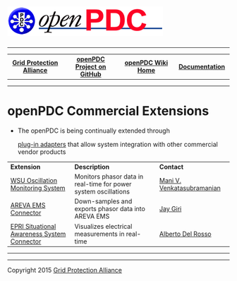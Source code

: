 

<html lang="en" xmlns="http://www.w3.org/1999/xhtml">

<head>

<meta charset="utf-8" />

<title>Extensions</title>



<!--HtmlToGmd.Head-->



<!--/HtmlToGmd.Head-->

</head>

<body>

<h1><a href="https://github.com/GridProtectionAlliance/openPDC/tree/master/Source/Documentation/wiki/openPDC_Home.md"><img src="https://github.com/GridProtectionAlliance/openPDC/blob/master/Source/Documentation/wiki/openPDC_Logo.png" alt="The Open Source Phasor Data Concentrator" /></a></h1>

<hr />

<!--HtmlToGmd.Body-->

<div id="NavigationMenu">

<table style="width: 100%; border-collapse: collapse; border: 0px solid gray;">

<tr>

<td style="width: 25%; text-align:center;"><b><a href="http://www.gridprotectionalliance.org">Grid Protection Alliance</a></b></td>

<td style="width: 25%; text-align:center;"><b><a href="https://github.com/GridProtectionAlliance/openPDC">openPDC Project on GitHub</a></b></td>

<td style="width: 25%; text-align:center;"><b><a href="https://github.com/GridProtectionAlliance/openPDC/tree/master/Documentation/wiki/openPDC_Home.md">openPDC Wiki Home</a></b></td>

<td style="width: 25%; text-align:center;"><b><a href="https://github.com/GridProtectionAlliance/openPDC/tree/master/Documentation/wiki/openPDC_Documentation_Home.md">Documentation</a></b></td>

</tr>

</table>

</div>

<hr />

<!--/HtmlToGmd.Body-->



<div class="WikiContent">

<div class="wikidoc">

<h1>openPDC Commercial Extensions</h1>

<ul>

<li>The openPDC is being continually extended through <a href="http://openpdc.codeplex.com/wikipage?title=Custom%20Adapter&referringTitle=Extensions">

plug-in adapters</a> that allow system integration with other commercial vendor products</li></ul>

<table>

<tbody>

<tr>

<td><b>Extension</b> </td>

<td><b>Description</b> </td>

<td><b>Contact</b> </td>

</tr>

<tr>

<td><a href="http://www.naspi.org/meetings/workgroup/2009_october/presentations/kobet_tva_oscillation_monitoring_tools_20091008.pdf">WSU Oscillation Monitoring System</a>

</td>

<td>Monitors phasor data in real-time for power system oscillations </td>

<td><a href="mailto:mani@eecs.wsu.edu">Mani V. Venkatasubramanian</a> </td>

</tr>

<tr>

<td><a href="http://www.areva-td.com/solutions/US_1095_Energy%20Management%20Systems.html">AREVA EMS Connector</a>

</td>

<td>Down-samples and exports phasor data into AREVA EMS </td>

<td><a href="mailto:jay.giri@areva-td.com">Jay Giri</a> </td>

</tr>

<tr>

<td><a href="http://www.naspi.org/meetings/workgroup/2009_october/presentations/zhang_epri_wapsv_20091008.pdf">EPRI Situational Awareness System Connector</a>

</td>

<td>Visualizes electrical measurements in real-time </td>

<td><a href="mailto: adelrosso@epri.com">Alberto Del Rosso</a> </td>

</tr>

</tbody>

</table>

</div>

</div>

<div id="footer">

<hr />



</div>



<!--HtmlToGmd.Foot-->

<div id="copyright">

<hr />

Copyright 2015 <a href="http://www.gridprotectionoalliance.org">Grid Protection Alliance</a>

</div>

<!--/HtmlToGmd.Foot-->

</body>

</html>


